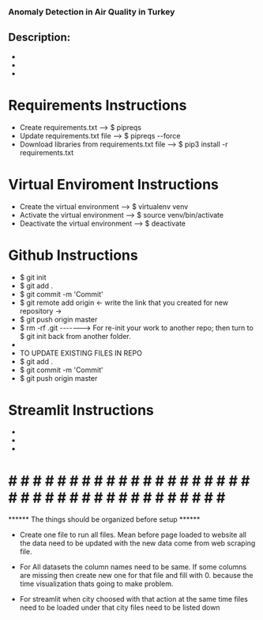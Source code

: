 ### Anomaly Detection in Air Quality in Turkey


## Description: 
- 
- 
- 

# Requirements Instructions
- Create requirements.txt --> $ pipreqs
- Update requirements.txt file --> $ pipreqs --force
- Download libraries from requirements.txt file --> $ pip3 install -r requirements.txt

# Virtual Enviroment Instructions
- Create the virtual environment --> $ virtualenv venv
- Activate the virtual environment --> $ source venv/bin/activate
- Deactivate the virtual environment --> $ deactivate

# Github Instructions 
- $ git init
- $ git add .
- $ git commit -m 'Commit'
- $ git remote add origin <- write the link that you created for new repository ->
- $ git push origin master
- $ rm -rf .git -------> For re-init your work to another repo; then turn to $ git init back from another folder.
- 
- TO UPDATE EXISTING FILES IN REPO
- $ git add .
- $ git commit -m 'Commit'
- $ git push origin master


# Streamlit Instructions
- 
- 
- 


# # # # # # # # # # # # # # # # # # # # # # # # # # # # # # # # # # # # # # # #
******  The things should be organized before setup  ******
- Create one file to run all files. Mean before page loaded to website all the data need to be updated with the new data come from web scraping file.

- For All datasets the column names need to be same. If some columns are missing then create new one for that file and fill with 0. because the time visualization thats going to make problem.

- For streamlit when city choosed with that action at the same time files need to be loaded under that city files need to be listed down  